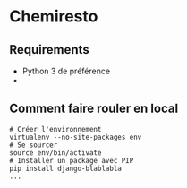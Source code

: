 # Chemiresto

## Requirements
- Python 3 de préférence
- 

## Comment faire rouler en local

```
# Créer l'environnement 
virtualenv --no-site-packages env
# Se sourcer
source env/bin/activate
# Installer un package avec PIP
pip install django-blablabla
...
```
